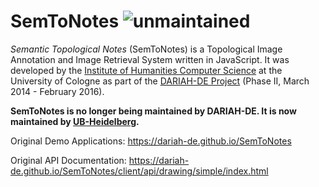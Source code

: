 SemToNotes ![unmaintained](https://img.shields.io/badge/repository-unmaintained-red.svg)
==========

_Semantic Topological Notes_ (SemToNotes) is a Topological Image Annotation and Image Retrieval System written in JavaScript. It was developed by the [Institute of Humanities Computer Science](http://hki.uni-koeln.de) at the University of Cologne as part of the [DARIAH-DE Project](https://de.dariah.eu/) (Phase II, March 2014 - February 2016).

**SemToNotes is no longer being maintained by DARIAH-DE. It is now maintained by [UB-Heidelberg](https://github.com/UB-Heidelberg/SemToNotes).**

Original Demo Applications: https://dariah-de.github.io/SemToNotes

Original API Documentation: https://dariah-de.github.io/SemToNotes/client/api/drawing/simple/index.html

